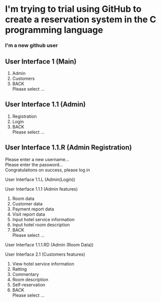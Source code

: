 # I'm trying to trial using GitHub to create a reservation system in the C programming language

### I'm a new github user

## User Interface 1 (Main)
1. Admin
2. Customers 
0. BACK  
Please select ...


## User Interface 1.1 (Admin)
1. Registration
2. Login
0. BACK  
Please select ...

## User Interface 1.1.R (Admin Registration)

Please enter a new username...  
Please enter the password...  
Congratulations on success, please log in

User Interface 1.1.L (Admin(Login))

User Interface 1.1.1 (Admin features)
1. Room data
2. Customer data
3. Payment report data
4. Visit report data
5. Input hotel service information
6. Input hotel room description 
0. BACK  
Please select ...

User Interface 1.1.1.RD (Admin (Room Data))

User Interface 2.1 (Customers features)
1. View hotel service information
2. Ratting
3. Commentary
4. Room description
5. Self-reservation 
0. BACK  
Please select ...


